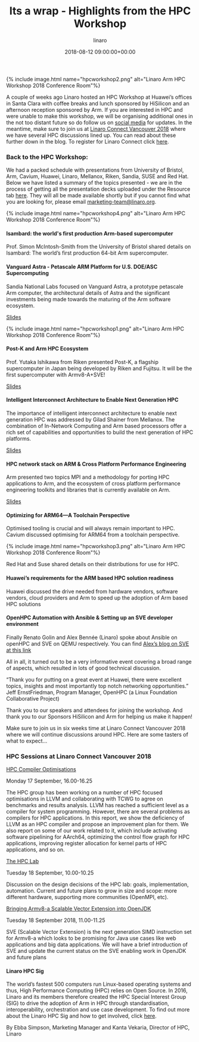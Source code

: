 ﻿---
title: Its a wrap - Highlights from the HPC Workshop
author: linaro
layout: post
date: 2018-08-12 09:00:00+00:00
description: >-
    A couple of weeks ago Linaro hosted an HPC Workshop at Huawei’s offices in Santa Clara with coffee breaks and lunch sponsored by HiSilicon and an afternoon reception sponsored by Arm. 
categories: Blog
tags: Arm, Linaro, HPC, Workshop, Santa Clara, Huawei, HiSilicon, University of Bristol, Arm, Cavium, Huawei, Linaro, Mellanox, Riken, Sandia, SUSE , Red Hat
image:
  featured: true
  path: /assets/images/blog/hpcworkshop2.png
---

{% include image.html name="hpcworkshop2.png" alt="Linaro Arm HPC Workshop 2018 Conference Room"%}


A couple of weeks ago Linaro hosted an HPC Workshop at Huawei’s offices in Santa Clara with coffee breaks and lunch sponsored by HiSilicon and an afternoon reception sponsored by Arm. If you are interested in HPC and were unable to make this workshop, we will be organising additional ones in the not too distant future so do follow us on [social media](https://twitter.com/LinaroOrg?lang=en) for updates. In the meantime, make sure to join us at [Linaro Connect Vancouver 2018](https://connect.linaro.org/) where we have several HPC discussions lined up. You can read about these further down in the blog. To register for Linaro Connect click [here](https://connect.linaro.org/register/).

  

### Back to the HPC Workshop:

We had a packed schedule with presentations from University of Bristol, Arm, Cavium, Huawei, Linaro, Mellanox, Riken, Sandia, SUSE and Red Hat. Below we have listed a summary of the topics presented - we are in the process of getting all the presentation decks uploaded under the Resource tab [here](https://www.linaro.org/latest/events/arm-hpc-santa-clara-2018/). They will all be made available shortly but if you cannot find what you are looking for, please email [marketing-team@linaro.org](mailto:marketing-team@linaro.org). 


{% include image.html name="hpcworkshop4.png" alt="Linaro Arm HPC Workshop 2018 Conference Room"%}



#### Isambard: the world's first production Arm-based supercomputer

Prof. Simon McIntosh-Smith from the University of Bristol shared details on Isambard: The world’s first production 64-bit Arm supercomputer.

  

#### Vanguard Astra - Petascale ARM Platform for U.S. DOE/ASC Supercomputing

Sandia National Labs focused on Vanguard Astra, a prototype petascale Arm computer, the architectural details of Astra and the significant investments being made towards the maturing of the Arm software ecosystem.

[Slides](https://www.slideshare.net/linaroorg/andrew-j-younge-vanguard-astra-petascale-arm-platform-for-us-doeasc-supercomputing-linaro-arm-hpc-workshop)

{% include image.html name="hpcworkshop1.png" alt="Linaro Arm HPC Workshop 2018 Conference Room"%}


#### Post-K and Arm HPC Ecosystem

Prof. Yutaka Ishikawa from Riken presented Post-K, a flagship supercomputer in Japan being developed by Riken and Fujitsu. It will be the first supercomputer with Armv8-A+SVE!

[Slides](https://www.slideshare.net/linaroorg/yutaka-ishikawa-postk-and-arm-hpc-ecosystem-linaro-arm-hpc-workshop-santa-clara-2018)

#### Intelligent Interconnect Architecture to Enable Next Generation HPC

The importance of intelligent interconnect architecture to enable next generation HPC was addressed by Gilad Shainer from Mellanox. The combination of In-Network Computing and Arm based processors offer a rich set of capabilities and opportunities to build the next generation of HPC platforms.

[Slides](https://www.slideshare.net/linaroorg/intelligent-interconnect-architecture-to-enable-next-generation-hpc-linaro-hpc-workshop-2018)
  

#### HPC network stack on ARM & Cross Platform Performance Engineering

Arm presented two topics MPI and a methodology for porting HPC applications to Arm, and the ecosystem of cross platform performance engineering toolkits and libraries that is currently available on Arm.

[Slides](https://www.slideshare.net/linaroorg/hpc-network-stack-on-arm-linaro-hpc-workshop-2018)
  

#### Optimizing for ARM64—A Toolchain Perspective

Optimised tooling is crucial and will always remain important to HPC. Cavium discussed optimising for ARM64 from a toolchain perspective.


{% include image.html name="hpcworkshop3.png" alt="Linaro Arm HPC Workshop 2018 Conference Room"%}
  

Red Hat and Suse shared details on their distributions for use for HPC.

  
#### Huawei’s requirements for the ARM based HPC solution readiness

Huawei discussed the drive needed from hardware vendors, software vendors, cloud providers and Arm to speed up the adoption of Arm based HPC solutions

  
#### OpenHPC Automation with Ansible & Setting up an SVE developer environment

Finally Renato Golin and Alex Bennée (Linaro) spoke about Ansible on openHPC and SVE on QEMU respectively. You can find [Alex’s blog on SVE at this link](https://www.linaro.org/blog/sve-in-qemu-linux-user/)


All in all, it turned out to be a very informative event covering a broad range of aspects, which resulted in lots of good technical discussion.

  

“Thank you for putting on a great event at Huawei, there were excellent topics, insights and most importantly top notch networking opportunities.” Jeff ErnstFriedman, Program Manager, OpenHPC (a Linux Foundation Collaborative Project)

Thank you to our speakers and attendees for joining the workshop. And thank you to our Sponsors HiSilicon and Arm for helping us make it happen! 

  

Make sure to join us in six weeks time at Linaro Connect Vancouver 2018 where we will continue discussions around HPC. Here are some tasters of what to expect...

  

### HPC Sessions at Linaro Connect Vancouver 2018


[HPC Compiler Optimisations](https://yvr18.pathable.com/meetings/740371)

Monday 17 September, 16.00-16.25

The HPC group has been working on a number of HPC focused optimisations in LLVM and collaborating with TCWG to agree on benchmarks and results analysis. LLVM has reached a sufficient level as a compiler for system programming. However, there are several problems as compilers for HPC applications. In this report, we show the deficiency of LLVM as an HPC compiler and propose an improvement plan for them. We also report on some of our work related to it, which include activating software pipelining for AArch64, optimizing the control flow graph for HPC applications, improving register allocation for kernel parts of HPC applications, and so on.

[The HPC Lab](https://yvr18.pathable.com/meetings/740378)

Tuesday 18 September, 10.00-10.25

Discussion on the design decisions of the HPC lab: goals, implementation, automation. Current and future plans to grow in size and scope: more different hardware, supporting more communities (OpenMPI, etc).

[Bringing Armv8-a Scalable Vector Extension into OpenJDK](https://yvr18.pathable.com/meetings/740385)

Tuesday 18 September 2018, 11.00-11.25

SVE (Scalable Vector Extension) is the next generation SIMD instruction set for Armv8-a which looks to be promising for Java use cases like web applications and big data applications. We will have a brief introduction of SVE and update the current status on the SVE enabling work in OpenJDK and future plans

  

#### Linaro HPC Sig

The world’s fastest 500 computers run Linux-based operating systems and thus, High Performance Computing (HPC) relies on Open Source. In 2016, Linaro and its members therefore created the HPC Special Interest Group (SIG) to drive the adoption of Arm in HPC through standardisation, interoperability, orchestration and use case development. To find out more about the Linaro HPC Sig and how to get involved, click [here](https://www.linaro.org/engineering/high-performance-computing/).

  
  

By Ebba Simpson, Marketing Manager and Kanta Vekaria, Director of HPC, Linaro